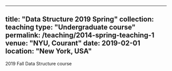 
---
title: "Data Structure 2019 Spring"
collection: teaching
type: "Undergraduate course"
permalink: /teaching/2014-spring-teaching-1
venue: "NYU, Courant"
date: 2019-02-01
location: "New York, USA"
---

2019 Fall Data Structure course 
